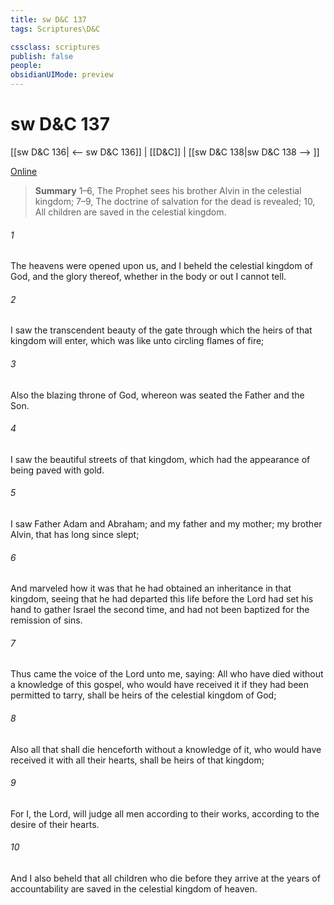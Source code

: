 ```yaml
---
title: sw D&C 137
tags: Scriptures\D&C

cssclass: scriptures
publish: false
people:
obsidianUIMode: preview
---
```


# sw D&C 137
[[sw D&C 136| <-- sw D&C 136]] | [[D&C]] | [[sw D&C 138|sw D&C 138 --> ]]

[Online](https://churchofjesuschrist.org/study/scriptures/dc-testament/dc/137?lang=eng)

> __Summary__
1–6, The Prophet sees his brother Alvin in the celestial kingdom; 7–9, The doctrine of salvation for the dead is revealed; 10, All children are saved in the celestial kingdom.

###### 1 
The heavens were opened upon us, and I beheld the celestial kingdom of God, and the glory thereof, whether in the body or out I cannot tell.

###### 2 
I saw the transcendent beauty of the gate through which the heirs of that kingdom will enter, which was like unto circling flames of fire;

###### 3 
Also the blazing throne of God, whereon was seated the Father and the Son.

###### 4 
I saw the beautiful streets of that kingdom, which had the appearance of being paved with gold.

###### 5 
I saw Father Adam and Abraham; and my father and my mother; my brother Alvin, that has long since slept;

###### 6 
And marveled how it was that he had obtained an inheritance in that kingdom, seeing that he had departed this life before the Lord had set his hand to gather Israel the second time, and had not been baptized for the remission of sins.

###### 7 
Thus came the voice of the Lord unto me, saying: All who have died without a knowledge of this gospel, who would have received it if they had been permitted to tarry, shall be heirs of the celestial kingdom of God;

###### 8 
Also all that shall die henceforth without a knowledge of it, who would have received it with all their hearts, shall be heirs of that kingdom;

###### 9 
For I, the Lord, will judge all men according to their works, according to the desire of their hearts.

###### 10 
And I also beheld that all children who die before they arrive at the years of accountability are saved in the celestial kingdom of heaven.

